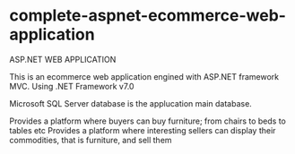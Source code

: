 # complete-aspnet-ecommerce-web-application
ASP.NET WEB APPLICATION

This is an ecommerce web application engined with ASP.NET framework MVC.
Using .NET Framework v7.0

Microsoft SQL Server database is the applucation main database.

Provides a platform where buyers can buy furniture; from chairs to beds to tables etc
Provides a platform where interesting sellers can display their commodities, that is furniture, and sell them
